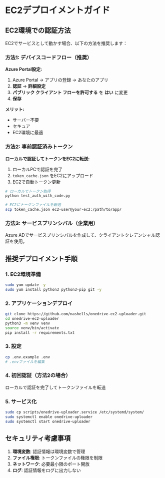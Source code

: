 # EC2デプロイメントガイド

## EC2環境での認証方法

EC2でサービスとして動かす場合、以下の方法を推奨します：

### 方法1: デバイスコードフロー（推奨）

**Azure Portal設定:**
1. Azure Portal → アプリの登録 → あなたのアプリ
2. **認証** → **詳細設定**
3. **パブリック クライアント フローを許可する** を **はい** に変更
4. **保存**

**メリット:**
- サーバー不要
- セキュア
- EC2環境に最適

### 方法2: 事前認証済みトークン

**ローカルで認証してトークンをEC2に転送:**

1. ローカルPCで認証を完了
2. `token_cache.json` をEC2にアップロード
3. EC2で自動トークン更新

```bash
# ローカルでトークン取得
python test_auth_with_code.py

# EC2にトークンファイルを転送
scp token_cache.json ec2-user@your-ec2:/path/to/app/
```

### 方法3: サービスプリンシパル（企業用）

Azure ADでサービスプリンシパルを作成して、クライアントクレデンシャル認証を使用。

## 推奨デプロイメント手順

### 1. EC2環境準備
```bash
sudo yum update -y
sudo yum install python3 python3-pip git -y
```

### 2. アプリケーションデプロイ
```bash
git clone https://github.com/nashells/onedrive-ec2-uploader.git
cd onedrive-ec2-uploader
python3 -m venv venv
source venv/bin/activate
pip install -r requirements.txt
```

### 3. 設定
```bash
cp .env.example .env
# .envファイルを編集
```

### 4. 初回認証（方法2の場合）
ローカルで認証を完了してトークンファイルを転送

### 5. サービス化
```bash
sudo cp scripts/onedrive-uploader.service /etc/systemd/system/
sudo systemctl enable onedrive-uploader
sudo systemctl start onedrive-uploader
```

## セキュリティ考慮事項

1. **環境変数**: 認証情報は環境変数で管理
2. **ファイル権限**: トークンファイルの権限を制限
3. **ネットワーク**: 必要最小限のポート開放
4. **ログ**: 認証情報をログに出力しない